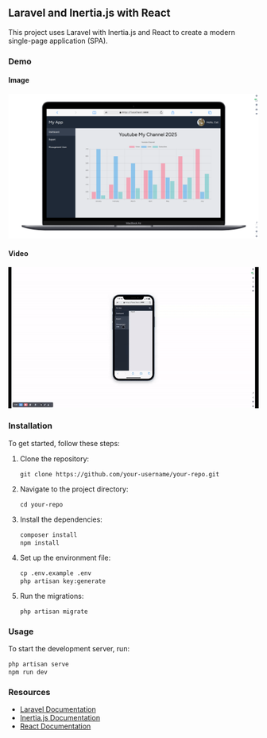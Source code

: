 
## Laravel and Inertia.js with React

This project uses Laravel with Inertia.js and React to create a modern single-page application (SPA).


### Demo

#### Image

![Demo Image](/demo/demo.png)

#### Video

![Demo Video](/demo/Demo.gif)



### Installation

To get started, follow these steps:

1. Clone the repository:
    ```
    git clone https://github.com/your-username/your-repo.git
    ```
2. Navigate to the project directory:
    ```
    cd your-repo
    ```
3. Install the dependencies:
    ```
    composer install
    npm install
    ```
4. Set up the environment file:
    ```
    cp .env.example .env
    php artisan key:generate
    ```
5. Run the migrations:
    ```
    php artisan migrate
    ```

### Usage

To start the development server, run:
```
php artisan serve
npm run dev
```

### Resources

- [Laravel Documentation](https://laravel.com/docs)
- [Inertia.js Documentation](https://inertiajs.com/)
- [React Documentation](https://reactjs.org/docs/getting-started.html)

